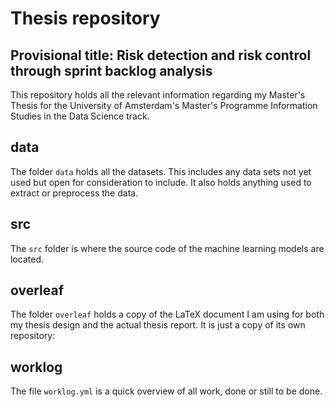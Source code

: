  # Thesis repository
 
 ## Provisional title: Risk detection and risk control through sprint backlog analysis
 This repository holds all the relevant information regarding my Master's Thesis for the University of Amsterdam's Master's Programme Information Studies in the Data Science track.

## data
The folder `data` holds all the datasets. This includes any data sets not yet used but open for consideration to include.
It also holds anything used to extract or preprocess the data.

## src
The `src` folder is where the source code of the machine learning models are located.

## overleaf
The folder `overleaf` holds a copy of the LaTeX document I am using for both my thesis design and the actual thesis report.
It is just a copy of its own repository: 

## worklog
The file `worklog.yml` is a quick overview of all work, done or still to be done.

